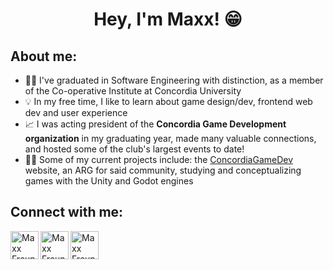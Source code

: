 <h1 align="center">Hey, I'm Maxx! 😁</h1>
<h2>About me:</h2>
<ul>
  <li>👨‍🎓 I've graduated in Software Engineering with distinction, as a member of the Co-operative Institute at Concordia University</li>
  <li>💡 In my free time, I like to learn about game design/dev, frontend web dev and user experience</li>
  <li>📈 I was acting president of the <strong>Concordia Game Development organization</strong> in my graduating year, made many valuable connections, and hosted some of the club's largest events to date!</li>
  <li>👨‍💻 Some of my current projects include: the <a href="https://www.concordiagamedev.ca/">ConcordiaGameDev</a> website, an ARG for said community, studying and conceptualizing games with the Unity and Godot engines</li>
</ul>

<h2>Connect with me:</h2>
<a href="https://www.linkedin.com/in/maxx-freund/"><img align="left" width="45px" alt="Maxx Freund | LinkedIn" src="https://github.com/user-attachments/assets/cea17250-fda8-42b0-a60c-a07a30275c7e"/></a>
<a href="mailto:maxxf@live.ca"><img align="left" width="45px" alt="Maxx Freund | Mail" src="https://github.com/user-attachments/assets/37059dc6-a5b7-4193-bbce-80036335e699"/></a>
<a href="https://www.instagram.com/maxx.freund/"><img align="left" width="45px" alt="Maxx Freund | Instagram" src="https://github.com/user-attachments/assets/2508c462-f004-4d9d-ae70-49b2c3b64533"/></a>


